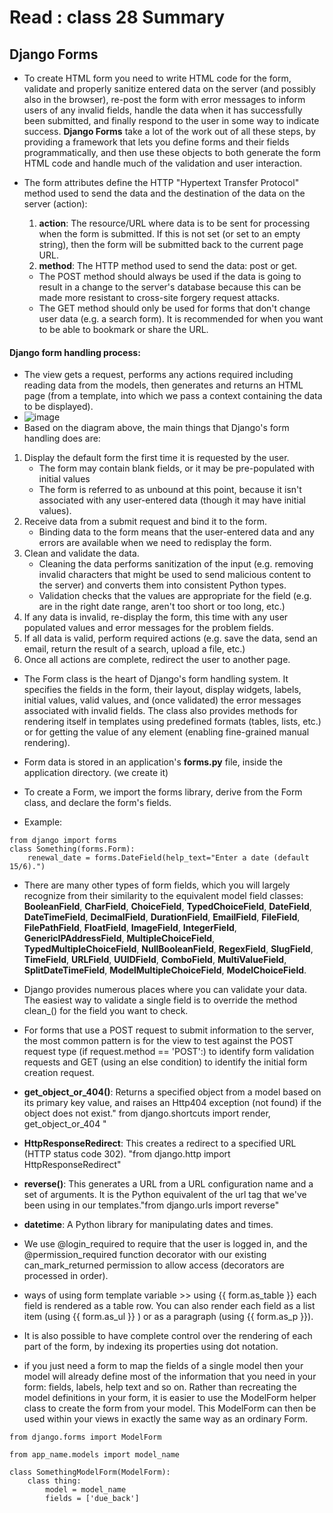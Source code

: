 # Read : class 28 Summary
## Django Forms
* To create HTML form you need to write HTML code for the form, validate and properly sanitize entered data on the server (and possibly also in the browser), re-post the form with error messages to inform users of any invalid fields, handle the data when it has successfully been submitted, and finally respond to the user in some way to indicate success. **Django Forms** take a lot of the work out of all these steps, by providing a framework that lets you define forms and their fields programmatically, and then use these objects to both generate the form HTML code and handle much of the validation and user interaction.

* The form attributes define the HTTP "Hypertext Transfer Protocol" method used to send the data and the destination of the data on the server (action):
  1. **action**: The resource/URL where data is to be sent for processing when the form is submitted. If this is not set (or set to an empty string), then the form will be submitted back to the current page URL.
  2. **method**: The HTTP method used to send the data: post or get.
    - The POST method should always be used if the data is going to result in a change to the server's database because this can be made more resistant to cross-site forgery request attacks.
    - The GET method should only be used for forms that don't change user data (e.g. a search form). It is recommended for when you want to be able to bookmark or share the URL.

#### Django form handling process:
* The view gets a request, performs any actions required including reading data from the models, then generates and returns an HTML page (from a template, into which we pass a context containing the data to be displayed).
* ![image](https://developer.mozilla.org/en-US/docs/Learn/Server-side/Django/Forms/form_handling_-_standard.png)
* Based on the diagram above, the main things that Django's form handling does are:
 1. Display the default form the first time it is requested by the user.
    - The form may contain blank fields, or it may be pre-populated with initial values 
    - The form is referred to as unbound at this point, because it isn't associated with any user-entered data (though it may have initial values).
2. Receive data from a submit request and bind it to the form.
   -  Binding data to the form means that the user-entered data and any errors are available when we need to redisplay the form.
3. Clean and validate the data.
   - Cleaning the data performs sanitization of the input (e.g. removing invalid characters that might be used to send malicious content to the server) and converts them into consistent Python types.
   - Validation checks that the values are appropriate for the field (e.g. are in the right date range, aren't too short or too long, etc.)
4. If any data is invalid, re-display the form, this time with any user populated values and error messages for the problem fields.
5. If all data is valid, perform required actions (e.g. save the data, send an email, return the result of a search, upload a file, etc.)
6. Once all actions are complete, redirect the user to another page.

* The Form class is the heart of Django's form handling system. It specifies the fields in the form, their layout, display widgets, labels, initial values, valid values, and (once validated) the error messages associated with invalid fields. The class also provides methods for rendering itself in templates using predefined formats (tables, lists, etc.) or for getting the value of any element (enabling fine-grained manual rendering). 

* Form data is stored in an application's **forms.py** file, inside the application directory. (we create it)
* To create a Form, we import the forms library, derive from the Form class, and declare the form's fields.
* Example:
```
from django import forms
class Something(forms.Form):
    renewal_date = forms.DateField(help_text="Enter a date (default 15/6).")
```
* There are many other types of form fields, which you will largely recognize from their similarity to the equivalent model field classes: **BooleanField**, **CharField**, **ChoiceField**, **TypedChoiceField**, **DateField**, **DateTimeField**, **DecimalField**, **DurationField**, **EmailField**, **FileField**, **FilePathField**, **FloatField**, **ImageField**, **IntegerField**, **GenericIPAddressField**, **MultipleChoiceField**, **TypedMultipleChoiceField**, **NullBooleanField**, **RegexField**, **SlugField**, **TimeField**, **URLField**, **UUIDField**, **ComboField**, **MultiValueField**, **SplitDateTimeField**, **ModelMultipleChoiceField**, **ModelChoiceField**.

* Django provides numerous places where you can validate your data. The easiest way to validate a single field is to override the method clean_<fieldname>() for the field you want to check. 
* For forms that use a POST request to submit information to the server, the most common pattern is for the view to test against the POST request type (if request.method == 'POST':) to identify form validation requests and GET (using an else condition) to identify the initial form creation request.
* **get_object_or_404()**: Returns a specified object from a model based on its primary key value, and raises an Http404 exception (not found) if the object does not exist." from django.shortcuts import render, get_object_or_404 "
* **HttpResponseRedirect**: This creates a redirect to a specified URL (HTTP status code 302). "from django.http import HttpResponseRedirect"
* **reverse()**: This generates a URL from a URL configuration name and a set of arguments. It is the Python equivalent of the url tag that we've been using in our templates."from django.urls import reverse"
* **datetime**: A Python library for manipulating dates and times.

* We use @login_required to require that the user is logged in, and the @permission_required function decorator with our existing can_mark_returned permission to allow access (decorators are processed in order).

* ways of using form template variable >> using {{ form.as_table }} each field is rendered as a table row. You can also render each field as a list item (using {{ form.as_ul }} ) or as a paragraph (using {{ form.as_p }}).
* It is also possible to have complete control over the rendering of each part of the form, by indexing its properties using dot notation.
* if you just need a form to map the fields of a single model then your model will already define most of the information that you need in your form: fields, labels, help text and so on. Rather than recreating the model definitions in your form, it is easier to use the ModelForm helper class to create the form from your model. This ModelForm can then be used within your views in exactly the same way as an ordinary Form.
```
from django.forms import ModelForm

from app_name.models import model_name

class SomethingModelForm(ModelForm):
    class thing:
        model = model_name
        fields = ['due_back']
```
